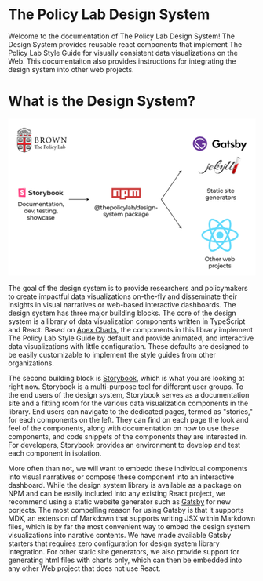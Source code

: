 # The Policy Lab Design System

Welcome to the documentation of The Policy Lab Design System! The Design System provides reusable react components that implement The Policy Lab Style Guide for visually consistent data visualizations on the Web. This documentaiton also provides instructions for integrating the design system into other web projects. 

# What is the Design System?

![Design System architeture](./src/assets/design-system.png?raw=true)

The goal of the design system is to provide researchers and policymakers to create impactful data visualizations on-the-fly and disseminate their insights in visual narratives or web-based interactive dashboards. The design system has three major building blocks. The core of the design system is a library of data visualization components written in TypeScript and React. Based on [Apex Charts](https://apexcharts.com), the components in this library implement The Policy Lab Style Guide by default and provide animated, and interactive data visualizations with little configuration. These defaults are designed to be easily customizable to implement the style guides from other organizations.

The second building block is [Storybook](https://thepolicylab.github.io/aurora), which is what you are looking at right now. Storybook is a multi-purpose tool for different user groups. To the end users of the design system, Storybook serves as a documentation site and a fitting room for the various data visualization components in the library. End users can navigate to the dedicated pages, termed as "stories," for each components on the left. They can find on each page the look and feel of the components, along with documentation on how to use these components, and code snippets of the components they are interested in. For developers, Storybook provides an environment to develop and test each component in isolation.

More often than not, we will want to embedd these individual components into visual narratives or compose these component into an interactive dashboard. While the design system library is available as a package on NPM and can be easily included into any existing React project, we recommend using a static website generator such as [Gatsby](https://gatsbyjs.com) for new porjects. The most compelling reason for using Gatsby is that it supports MDX, an extension of Markdown that supports writing JSX within Markdown files, which is by far the most convenient way to embed the design system visualizations into narative contents. We have made available Gatsby starters that requires zero configuration for design system library integration. For other static site generators, we also provide support for generating html files with charts only, which can then be embedded into any other Web project that does not use React.